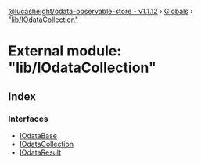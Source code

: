 [@lucasheight/odata-observable-store - v1.1.12](../README.md) › [Globals](../globals.md) › ["lib/IOdataCollection"](_lib_iodatacollection_.md)

# External module: "lib/IOdataCollection"

## Index

### Interfaces

* [IOdataBase](../interfaces/_lib_iodatacollection_.iodatabase.md)
* [IOdataCollection](../interfaces/_lib_iodatacollection_.iodatacollection.md)
* [IOdataResult](../interfaces/_lib_iodatacollection_.iodataresult.md)
